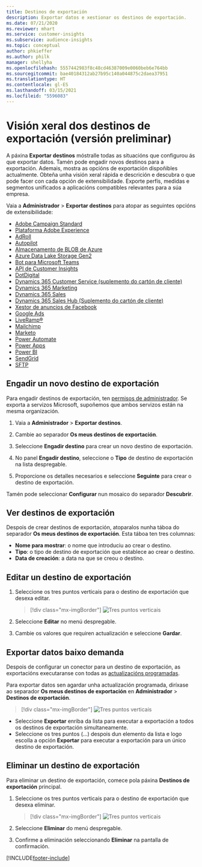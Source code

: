 ```yaml
---
title: Destinos de exportación
description: Exportar datos e xestionar os destinos de exportación.
ms.date: 07/21/2020
ms.reviewer: mhart
ms.service: customer-insights
ms.subservice: audience-insights
ms.topic: conceptual
author: phkieffer
ms.author: philk
manager: shellyha
ms.openlocfilehash: 5557442983f8c48cd46387009e0060beb6e764bb
ms.sourcegitcommit: bae40184312ab27b95c140a044875c2daea37951
ms.translationtype: HT
ms.contentlocale: gl-ES
ms.lasthandoff: 03/15/2021
ms.locfileid: "5596083"
---
```

# <a name="export-destinations-preview-overview"></a>Visión xeral dos destinos de exportación (versión preliminar)

A páxina **Exportar destinos** móstralle todas as situacións que configurou ás que exportar datos. Tamén pode engadir novos destinos para a exportación. Ademais, mostra as opcións de exportación dispoñibles actualmente. Obteña unha visión xeral rápida e descrición e descubra o que pode facer con cada opción de extensibilidade. Exporte perfís, medidas e segmentos unificados a aplicacións compatibles relevantes para a súa empresa.

Vaia a **Administrador** > **Exportar destinos** para atopar as seguintes opcións de extensibilidade:

- [Adobe Campaign Standard](export-adobe-campaign-standard.md)
- [Plataforma Adobe Experience](export-adobe-experience-platform.md)
- [AdRoll](export-adroll.md)
- [Autopilot](export-autopilot.md)
- [Almacenamento de BLOB de Azure](export-azure-blob-storage.md)
- [Azure Data Lake Storage Gen2](export-azure-data-lake-storage-gen2.md)
- [Bot para Microsoft Teams](export-teams-bot.md)
- [API de Customer Insights](apis.md)
- [DotDigital](export-dotdigital.md)
- [Dynamics 365 Customer Service (suplemento do cartón de cliente)](customer-card-add-in.md)
- [Dynamics 365 Marketing](export-dynamics365-marketing.md)
- [Dynamics 365 Sales](export-dynamics365-sales.md)
- [Dynamics 365 Sales Hub (Suplemento do cartón de cliente)](customer-card-add-in.md)
- [Xestor de anuncios de Facebook](export-facebook.md)
- [Google Ads](export-google-ads.md)
- [LiveRamp&reg;](export-liveramp.md)
- [Mailchimp](export-mailchimp.md)
- [Marketo](export-marketo.md)
- [Power Automate](export-power-automate.md)
- [Power Apps](export-power-apps.md)
- [Power BI](export-power-bi.md)
- [SendGrid](export-sendgrid.md)
- [SFTP](export-sftp.md)

## <a name="add-a-new-export-destination"></a>Engadir un novo destino de exportación

Para engadir destinos de exportación, ten [permisos de administrador](permissions.md). Se exporta a servizos Microsoft, supoñemos que ambos servizos están na mesma organización.

1. Vaia a **Administrador** > **Exportar destinos**.

1. Cambie ao separador **Os meus destinos de exportación**.

1. Seleccione **Engadir destino** para crear un novo destino de exportación.

1. No panel **Engadir destino**, seleccione o **Tipo** de destino de exportación na lista despregable.

1. Proporcione os detalles necesarios e seleccione **Seguinte** para crear o destino de exportación.

Tamén pode seleccionar **Configurar** nun mosaico do separador **Descubrir**.

## <a name="view-export-destinations"></a>Ver destinos de exportación

Despois de crear destinos de exportación, atoparalos nunha táboa do separador **Os meus destinos de exportación**. Esta táboa ten tres columnas:

- **Nome para mostrar**: o nome que introduciu ao crear o destino.
- **Tipo**: o tipo de destino de exportación que establece ao crear o destino.
- **Data de creación**: a data na que se creou o destino.

## <a name="edit-an-export-destination"></a>Editar un destino de exportación

1. Seleccione os tres puntos verticais para o destino de exportación que desexa editar.

   > [!div class="mx-imgBorder"]
   > ![Tres puntos verticais](media/export-destinations-page-ellipsis.png "Tres puntos verticais")

1. Seleccione **Editar** no menú despregable.

1. Cambie os valores que requiren actualización e seleccione **Gardar**.

## <a name="export-data-on-demand"></a>Exportar datos baixo demanda

Despois de configurar un conector para un destino de exportación, as exportacións executaranse con todas as [actualizacións programadas](system.md#schedule-tab).

Para exportar datos sen agardar unha actualización programada, diríxase ao separador **Os meus destinos de exportación** en **Administrador** > **Destinos de exportación**.

> [!div class="mx-imgBorder"]
> ![Tres puntos verticais](media/export-destinations-page-ellipsis.png "Tres puntos verticais")

- Seleccione **Exportar** enriba da lista para executar a exportación a todos os destinos de exportación simultaneamente.
- Seleccione os tres puntos (...) despois dun elemento da lista e logo escolla a opción **Exportar** para executar a exportación para un único destino de exportación.

## <a name="remove-an-export-destination"></a>Eliminar un destino de exportación

Para eliminar un destino de exportación, comece pola páxina **Destinos de exportación** principal.

1. Seleccione os tres puntos verticais para o destino de exportación que desexa eliminar.

   > [!div class="mx-imgBorder"]
   > ![Tres puntos verticais](media/export-destinations-page-ellipsis.png "Tres puntos verticais")

2. Seleccione **Eliminar** do menú despregable.

3. Confirme a eliminación seleccionando **Eliminar** na pantalla de confirmación.


[!INCLUDE[footer-include](../includes/footer-banner.md)]